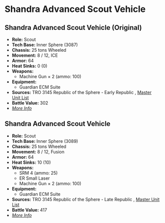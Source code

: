 # Shandra Advanced Scout Vehicle 

## Shandra Advanced Scout Vehicle (Original) 

- **Role:** Scout 
- **Tech Base:** Inner Sphere (3087) 
- **Chassis:** 25 tons Wheeled 
- **Movement:** 8 / 12, ICE 
- **Armor:** 64 
- **Heat Sinks:** 0 (0) 
- **Weapons:** 
  - Machine Gun × 2 (ammo: 100) 
- **Equipment:** 
  - Guardian ECM Suite 
- **Sources:** TRO 3145 Republic of the Sphere - Early Republic , [Master Unit List](http://masterunitlist.info/Unit/Details/6699) 
- **Battle Value:** 302 
- [*More Info*](shandra_advanced_scout_vehicle/shandra_advanced_scout_vehicle_original.md) 

## Shandra Advanced Scout Vehicle 

- **Role:** Scout 
- **Tech Base:** Inner Sphere (3089) 
- **Chassis:** 25 tons Wheeled 
- **Movement:** 8 / 12, Fusion 
- **Armor:** 64 
- **Heat Sinks:** 10 (10) 
- **Weapons:** 
  - SRM 4 (ammo: 25) 
  - ER Small Laser 
  - Machine Gun × 2 (ammo: 100) 
- **Equipment:** 
  - Guardian ECM Suite 
- **Sources:** TRO 3145 Republic of the Sphere - Late Republic , [Master Unit List](http://masterunitlist.info/Unit/Details/6654) 
- **Battle Value:** 417 
- [*More Info*](shandra_advanced_scout_vehicle/shandra_advanced_scout_vehicle.md) 

